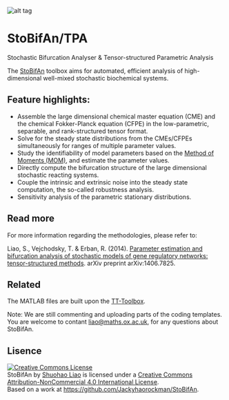 ![alt tag](http://people.maths.ox.ac.uk/liao/stobifan/img/logo.png)

StoBifAn/TPA
===

Stochastic Bifurcation Analyser & Tensor-structured Parametric Analysis

The [StoBifAn](http://www.stobifan.org/) toolbox aims for automated, efficient analysis of high-dimensional well-mixed stochastic biochemical systems. 

Feature highlights:
---

- Assemble the large dimensional chemical master equation (CME) and the chemical Fokker-Planck equation (CFPE) in the low-parametric, separable, and rank-structured tensor format.
- Solve for the steady state distributions from the CMEs/CFPEs simultaneously for ranges of multiple parameter values.
- Study the identifiability of model parameters based on the [Method of Moments (MOM)](http://en.wikipedia.org/wiki/Method_of_moments_(statistics)), and estimate the parameter values.
- Directly compute the bifurcation structure of the large dimensional stochastic reacting systems.
- Couple the intrinsic and extrinsic noise into the steady state computation, the so-called robustness analysis.
- Sensitivity analysis of the parametric stationary distributions.

Read more
---

For more information regarding the methodologies, please refer to:

Liao, S., Vejchodsky, T. & Erban, R. (2014). [Parameter estimation and bifurcation analysis of stochastic models of gene regulatory networks: tensor-structured methods](http://arxiv.org/abs/1406.7825). arXiv preprint arXiv:1406.7825.

Related
---

The MATLAB files are built upon the [TT-Toolbox](https://github.com/Jackyhaorockman/TT-Toolbox).  

Note: We are still commenting and uploading parts of the coding templates. You are welcome to contant liao@maths.ox.ac.uk, for any questions about StoBifAn.

Lisence
---

<a rel="license" href="http://creativecommons.org/licenses/by-nc/4.0/"><img alt="Creative Commons License" style="border-width:0" src="https://i.creativecommons.org/l/by-nc/4.0/88x31.png" /></a><br /><span xmlns:dct="http://purl.org/dc/terms/" property="dct:title">StoBifAn</span> by <a xmlns:cc="http://creativecommons.org/ns#" href="http://www.stobifan.org/" property="cc:attributionName" rel="cc:attributionURL">Shuohao Liao</a> is licensed under a <a rel="license" href="http://creativecommons.org/licenses/by-nc/4.0/">Creative Commons Attribution-NonCommercial 4.0 International License</a>.<br />Based on a work at <a xmlns:dct="http://purl.org/dc/terms/" href="https://github.com/Jackyhaorockman/StoBifAn" rel="dct:source">https://github.com/Jackyhaorockman/StoBifAn</a>.
